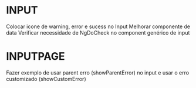 # INPUT

Colocar icone de warning, error e sucess no Input
Melhorar componente de data
Verificar necessidade de NgDoCheck no component genérico de input

# INPUTPAGE

Fazer exemplo de usar parent erro (showParentError) no input e usar o erro customizado (showCustomError)
